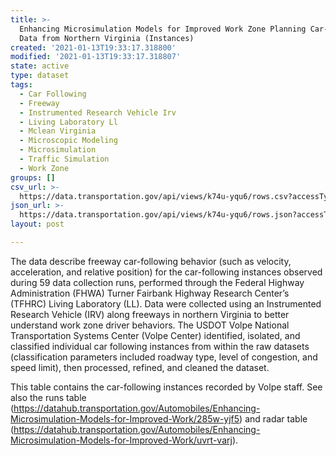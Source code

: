 ```yaml
---
title: >-
  Enhancing Microsimulation Models for Improved Work Zone Planning Car-Following
  Data from Northern Virginia (Instances)
created: '2021-01-13T19:33:17.318800'
modified: '2021-01-13T19:33:17.318807'
state: active
type: dataset
tags:
  - Car Following
  - Freeway
  - Instrumented Research Vehicle Irv
  - Living Laboratory Ll
  - Mclean Virginia
  - Microscopic Modeling
  - Microsimulation
  - Traffic Simulation
  - Work Zone
groups: []
csv_url: >-
  https://data.transportation.gov/api/views/k74u-yqu6/rows.csv?accessType=DOWNLOAD
json_url: >-
  https://data.transportation.gov/api/views/k74u-yqu6/rows.json?accessType=DOWNLOAD
layout: post

---
```

The data describe freeway car-following behavior (such as velocity, acceleration, and relative position) for the car-following instances observed during 59 data collection runs, performed through the Federal Highway Administration (FHWA) Turner Fairbank Highway Research Center’s (TFHRC) Living Laboratory (LL). Data were collected using an Instrumented Research Vehicle (IRV) along freeways in northern Virginia to better understand work zone driver behaviors. The USDOT Volpe National Transportation Systems Center (Volpe Center) identified, isolated, and classified individual car following instances from within the raw datasets (classification parameters included roadway type, level of congestion, and speed limit), then processed, refined, and cleaned the dataset.

This table contains the car-following instances recorded by Volpe staff. See also the runs table (https://datahub.transportation.gov/Automobiles/Enhancing-Microsimulation-Models-for-Improved-Work/285w-yjf5) and radar table (https://datahub.transportation.gov/Automobiles/Enhancing-Microsimulation-Models-for-Improved-Work/uvrt-varj).
